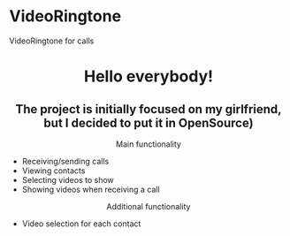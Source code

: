 # VideoRingtone
VideoRingtone for calls


<h1 align="center"> Hello everybody!  </h1>

<h2 align="center"> The project is initially focused on my girlfriend, but I decided to put it in OpenSource)  </h2>

<p align="center"> Main functionality </p > 


<ul>
  <li>Receiving/sending calls</li>
  <li>Viewing contacts</li>
  <li>Selecting videos to show</li>
  <li>Showing videos when receiving a call</li>
</ul>

<p align="center"> Additional functionality </p > 

<ul>
  <li>Video selection for each contact</li>
</ul>

